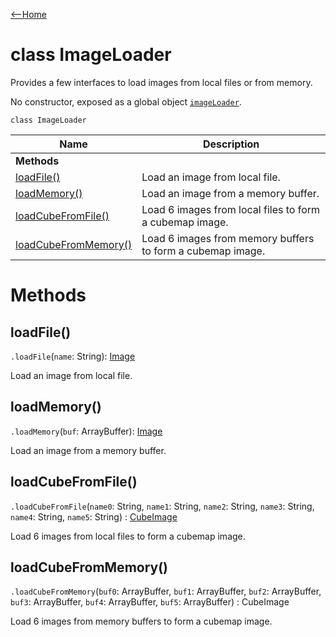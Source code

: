 [<--Home](index.html)

# class ImageLoader

Provides a few interfaces to load images from local files or from memory.

No constructor, exposed as a global object [`imageLoader`](index.html#global-objects).

`class ImageLoader`

| Name                                                          | Description                                                    |
| --------------------------------------------------------------| -------------------------------------------------------------- |
| **Methods**                                                   |                                                                |
| [loadFile()](#loadfile)                                       | Load an image from local file.                                 |
| [loadMemory()](#loadmemory)                                   | Load an image from a memory buffer.                            |
| [loadCubeFromFile()](#loadcubefromfile)                       | Load 6 images from local files to form a cubemap image.        |
| [loadCubeFromMemory()](#loadcubefrommemory)                   | Load 6 images from memory buffers to form a cubemap image.     |


# Methods

## loadFile()

`.loadFile`(`name`: String): [Image](Image.html)

Load an image from local file.

## loadMemory()

`.loadMemory`(`buf`: ArrayBuffer): [Image](Image.html)

Load an image from a memory buffer.

## loadCubeFromFile()

`.loadCubeFromFile`(`name0`: String, `name1`: String, `name2`: String, `name3`: String, `name4`: String, `name5`: String) : [CubeImage](CubeImage.html)

Load 6 images from local files to form a cubemap image.

## loadCubeFromMemory()

`.loadCubeFromMemory`(`buf0`: ArrayBuffer, `buf1`: ArrayBuffer, `buf2`: ArrayBuffer, `buf3`: ArrayBuffer, `buf4`: ArrayBuffer, `buf5`: ArrayBuffer) : CubeImage 

Load 6 images from memory buffers to form a cubemap image.
